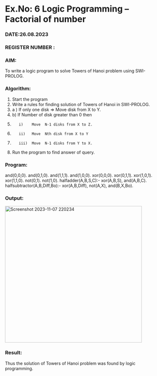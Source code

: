 # Ex.No: 6   Logic Programming – Factorial of number   
### DATE:26.08.2023                                                                        
### REGISTER NUMBER : 
### AIM: 
To  write  a logic program  to solve Towers of Hanoi problem  using SWI-PROLOG. 
### Algorithm:
1. Start the program
2.  Write a rules for finding solution of Towers of Hanoi in SWI-PROLOG.
3.  a )	If only one disk  => Move disk from X to Y.
4.  b)	If Number of disk greater than 0 then
5.        i)	Move  N-1 disks from X to Z.
6.        ii)	Move  Nth disk from X to Y
7.        iii)	Move  N-1 disks from Y to X.
8. Run the program  to find answer of  query.

### Program:
and(0,0,0).
	and(0,1,0).
	and(1,1,1).
	and(1,0,0).
	xor(0,0,0).
	xor(0,1,1).
	xor(1,0,1).
	xor(1,1,0).
	not(0,1).
	not(1,0).
	halfadder(A,B,S,C):-
	xor(A,B,S),
	and(A,B,C).
	halfsubtractor(A,B,Diff,Bo):-
	xor(A,B,Diff),
	not(A,X),
	and(B,X,Bo).

### Output:
<img width="451" alt="Screenshot 2023-11-07 220234" src="https://github.com/21005291/AI_Lab_2023-24/assets/112933167/a5763ebe-1171-46f2-8ccb-dbdf7b2e0a3f">

### Result:
Thus the solution of Towers of Hanoi problem was found by logic programming.
